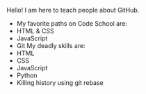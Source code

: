 Hello! I am here to teach people about GitHub.
* My favorite paths on Code School are:
* HTML & CSS
* JavaScript
* Git
My deadly skills are:
* HTML
* CSS
* JavaScript
* Python
* Killing history using git rebase

